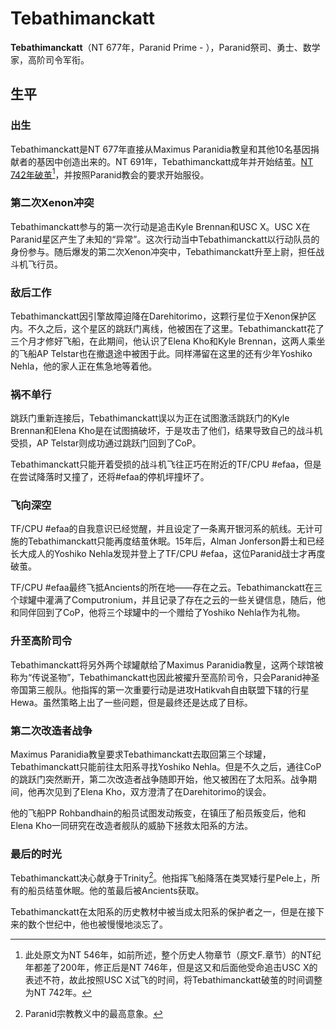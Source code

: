 # Tebathimanckatt

**Tebathimanckatt**（NT 677年，Paranid Prime - ），Paranid祭司、勇士、数学家，高阶司令军衔。

## 生平

### 出生

Tebathimanckatt是NT 677年直接从Maximus Paranidia教皇和其他10名基因捐献者的基因中创造出来的。NT 691年，Tebathimanckatt成年并开始结茧。[NT 742年破茧](#user-content-fn-1)[^1]，并按照Paranid教会的要求开始服役。

### 第二次Xenon冲突

Tebathimanckatt参与的第一次行动是追击Kyle Brennan和USC X。USC X在Paranid星区产生了未知的“异常”。这次行动当中Tebathimanckatt以行动队员的身份参与。随后爆发的第二次Xenon冲突中，Tebathimanckatt升至上尉，担任战斗机飞行员。

### 敌后工作

Tebathimanckatt因引擎故障迫降在Darehitorimo，这颗行星位于Xenon保护区内。不久之后，这个星区的跳跃门离线，他被困在了这里。Tebathimanckatt花了三个月才修好飞船，在此期间，他认识了Elena Kho和Kyle Brennan，这两人乘坐的飞船AP Telstar也在撤退途中被困于此。同样滞留在这里的还有少年Yoshiko Nehla，他的家人正在焦急地等着他。

### 祸不单行

跳跃门重新连接后，Tebathimanckatt误以为正在试图激活跳跃门的Kyle Brennan和Elena Kho是在试图搞破坏，于是攻击了他们，结果导致自己的战斗机受损，AP Telstar则成功通过跳跃门回到了CoP。

Tebathimanckatt只能开着受损的战斗机飞往正巧在附近的TF/CPU #efaa，但是在尝试降落时又撞了，还将#efaa的停机坪撞坏了。

### 飞向深空

TF/CPU #efaa的自我意识已经觉醒，并且设定了一条离开银河系的航线。无计可施的Tebathimanckatt只能再度结茧休眠。15年后，Alman Jonferson爵士和已经长大成人的Yoshiko Nehla发现并登上了TF/CPU #efaa，这位Paranid战士才再度破茧。

TF/CPU #efaa最终飞抵Ancients的所在地——存在之云。Tebathimanckatt在三个球罐中灌满了Computronium，并且记录了存在之云的一些关键信息，随后，他和同伴回到了CoP，他将三个球罐中的一个赠给了Yoshiko Nehla作为礼物。

### 升至高阶司令

Tebathimanckatt将另外两个球罐献给了Maximus Paranidia教皇，这两个球馆被称为“传说圣物”，Tebathimanckatt也因此被擢升至高阶司令，只会Paranid神圣帝国第三舰队。他指挥的第一次重要行动是进攻Hatikvah自由联盟下辖的行星Hewa。虽然策略上出了一些问题，但是最终还是达成了目标。

### 第二次改造者战争

Maximus Paranidia教皇要求Tebathimanckatt去取回第三个球罐，Tebathimanckatt只能前往太阳系寻找Yoshiko Nehla。但是不久之后，通往CoP的跳跃门突然断开，第二次改造者战争随即开始，他又被困在了太阳系。战争期间，他再次见到了Elena Kho，双方澄清了在Darehitorimo的误会。

他的飞船PP Rohbandhain的船员试图发动叛变，在镇压了船员叛变后，他和Elena Kho一同研究在改造者舰队的威胁下拯救太阳系的方法。

### 最后的时光

Tebathimanckatt决心献身于Trinity[^2]。他指挥飞船降落在类冥矮行星Pele上，所有的船员结茧休眠。他的茧最后被Ancients获取。

Tebathimanckatt在太阳系的历史教材中被当成太阳系的保护者之一，但是在接下来的数个世纪中，他也被慢慢地淡忘了。

[^1]: 此处原文为NT 546年，如前所述，整个历史人物章节（原文F.章节）的NT纪年都差了200年，修正后是NT 746年，但是这又和后面他受命追击USC X的表述不符，故此按照USC X试飞的时间，将Tebathimanckatt破茧的时间调整为NT 742年。

[^2]: Paranid宗教教义中的最高意象。
